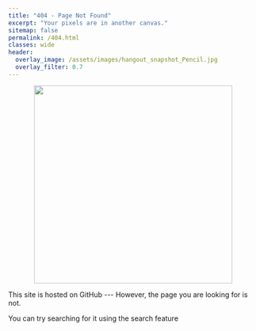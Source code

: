 ```yaml
---
title: "404 - Page Not Found"
excerpt: "Your pixels are in another canvas."
sitemap: false
permalink: /404.html
classes: wide
header:
  overlay_image: /assets/images/hangout_snapshot_Pencil.jpg
  overlay_filter: 0.7
---
```


<div align="center">
<img src="https://media.giphy.com/media/fAjPCZNOtmTLy/giphy.gif" width="400">
</div>

This site is hosted on GitHub --- However, the page you are looking for is not.

You can try searching for it using the search feature

<script>
  var GOOG_FIXURL_LANG = 'en';
  var GOOG_FIXURL_SITE = '{{ site.url }}'
</script>
<script src="https://linkhelp.clients.google.com/tbproxy/lh/wm/fixurl.js">
</script>
